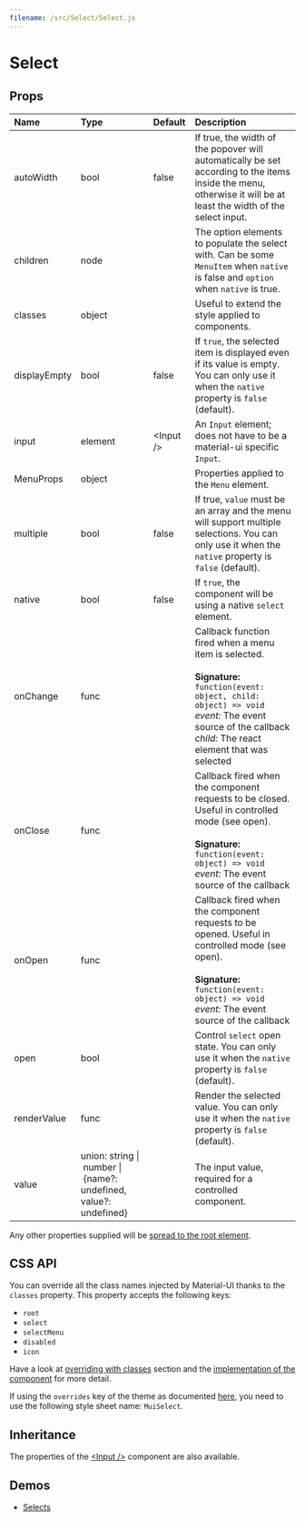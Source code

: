 ```yaml
---
filename: /src/Select/Select.js
---
```


<!--- This documentation is automatically generated, do not try to edit it. -->

# Select



## Props

| Name | Type | Default | Description |
|:-----|:-----|:--------|:------------|
| autoWidth | bool | false | If true, the width of the popover will automatically be set according to the items inside the menu, otherwise it will be at least the width of the select input. |
| children | node |  | The option elements to populate the select with. Can be some `MenuItem` when `native` is false and `option` when `native` is true. |
| classes | object |  | Useful to extend the style applied to components. |
| displayEmpty | bool | false | If `true`, the selected item is displayed even if its value is empty. You can only use it when the `native` property is `false` (default). |
| input | element | &lt;Input /> | An `Input` element; does not have to be a material-ui specific `Input`. |
| MenuProps | object |  | Properties applied to the `Menu` element. |
| multiple | bool | false | If true, `value` must be an array and the menu will support multiple selections. You can only use it when the `native` property is `false` (default). |
| native | bool | false | If `true`, the component will be using a native `select` element. |
| onChange | func |  | Callback function fired when a menu item is selected.<br><br>**Signature:**<br>`function(event: object, child: object) => void`<br>*event:* The event source of the callback<br>*child:* The react element that was selected |
| onClose | func |  | Callback fired when the component requests to be closed. Useful in controlled mode (see open).<br><br>**Signature:**<br>`function(event: object) => void`<br>*event:* The event source of the callback |
| onOpen | func |  | Callback fired when the component requests to be opened. Useful in controlled mode (see open).<br><br>**Signature:**<br>`function(event: object) => void`<br>*event:* The event source of the callback |
| open | bool |  | Control `select` open state. You can only use it when the `native` property is `false` (default). |
| renderValue | func |  | Render the selected value. You can only use it when the `native` property is `false` (default). |
| value | union:&nbsp;string&nbsp;&#124;<br>&nbsp;number&nbsp;&#124;<br>&nbsp;{name?: undefined, value?: undefined}<br> |  | The input value, required for a controlled component. |

Any other properties supplied will be [spread to the root element](/guides/api#spread).

## CSS API

You can override all the class names injected by Material-UI thanks to the `classes` property.
This property accepts the following keys:
- `root`
- `select`
- `selectMenu`
- `disabled`
- `icon`

Have a look at [overriding with classes](/customization/overrides#overriding-with-classes) section
and the [implementation of the component](https://github.com/mui-org/material-ui/tree/v1-beta/src/Select/Select.js)
for more detail.

If using the `overrides` key of the theme as documented
[here](/customization/themes#customizing-all-instances-of-a-component-type),
you need to use the following style sheet name: `MuiSelect`.

## Inheritance

The properties of the [&lt;Input /&gt;](/api/input) component are also available.

## Demos

- [Selects](/demos/selects)

